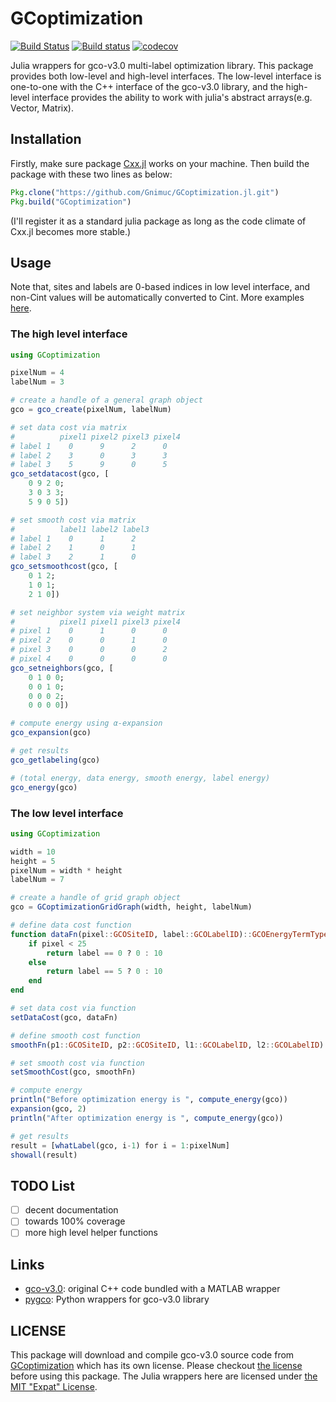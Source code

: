 # GCoptimization

[![Build Status](https://travis-ci.org/Gnimuc/GCoptimization.jl.svg?branch=master)](https://travis-ci.org/Gnimuc/GCoptimization.jl)
[![Build status](https://ci.appveyor.com/api/projects/status/hmcjk5sr3j01xk6r?svg=true)](https://ci.appveyor.com/project/Gnimuc/gcoptimization-jl)
[![codecov](https://codecov.io/gh/Gnimuc/GCoptimization.jl/branch/master/graph/badge.svg)](https://codecov.io/gh/Gnimuc/GCoptimization.jl)

Julia wrappers for gco-v3.0 multi-label optimization library. This package provides both low-level and high-level interfaces. The low-level interface is one-to-one with the C++ interface of the gco-v3.0 library, and the high-level interface provides the ability to work with julia's abstract arrays(e.g. Vector, Matrix).

## Installation

Firstly, make sure package [Cxx.jl](https://github.com/Keno/Cxx.jl) works on your machine. Then build the package with these two lines as below:

```julia
Pkg.clone("https://github.com/Gnimuc/GCoptimization.jl.git")
Pkg.build("GCoptimization")
```
(I'll register it as a standard julia package as long as the code climate of Cxx.jl becomes more stable.)

## Usage
Note that, sites and labels are 0-based indices in low level interface, and non-Cint values will be automatically converted to Cint. More examples [here](https://github.com/Gnimuc/GCoptimization.jl/tree/master/examples).

### The high level interface

```julia
using GCoptimization

pixelNum = 4
labelNum = 3

# create a handle of a general graph object
gco = gco_create(pixelNum, labelNum)

# set data cost via matrix
#          pixel1 pixel2 pixel3 pixel4
# label 1    0      9      2      0
# label 2    3      0      3      3
# label 3    5      9      0      5
gco_setdatacost(gco, [
    0 9 2 0;         
    3 0 3 3;
    5 9 0 5])

# set smooth cost via matrix
#          label1 label2 label3
# label 1    0      1      2
# label 2    1      0      1
# label 3    2      1      0
gco_setsmoothcost(gco, [
    0 1 2;
    1 0 1;
    2 1 0])

# set neighbor system via weight matrix
#          pixel1 pixel1 pixel3 pixel4
# pixel 1    0      1      0      0
# pixel 2    0      0      1      0
# pixel 3    0      0      0      2
# pixel 4    0      0      0      0
gco_setneighbors(gco, [
    0 1 0 0;
    0 0 1 0;
    0 0 0 2;
    0 0 0 0])

# compute energy using α-expansion
gco_expansion(gco)

# get results
gco_getlabeling(gco)

# (total energy, data energy, smooth energy, label energy)
gco_energy(gco)

```

### The low level interface

```julia
using GCoptimization

width = 10
height = 5
pixelNum = width * height
labelNum = 7

# create a handle of grid graph object
gco = GCoptimizationGridGraph(width, height, labelNum)

# define data cost function
function dataFn(pixel::GCOSiteID, label::GCOLabelID)::GCOEnergyTermType
    if pixel < 25
        return label == 0 ? 0 : 10
    else
        return label == 5 ? 0 : 10
    end
end

# set data cost via function
setDataCost(gco, dataFn)

# define smooth cost function
smoothFn(p1::GCOSiteID, p2::GCOSiteID, l1::GCOLabelID, l2::GCOLabelID)::GCOEnergyTermType = (l1-l2)*(l1-l2) <= 4 ? (l1-l2)*(l1-l2) : 4

# set smooth cost via function
setSmoothCost(gco, smoothFn)

# compute energy
println("Before optimization energy is ", compute_energy(gco))
expansion(gco, 2)
println("After optimization energy is ", compute_energy(gco))

# get results
result = [whatLabel(gco, i-1) for i = 1:pixelNum]
showall(result)

```

## TODO List

- [ ] decent documentation
- [ ] towards 100% coverage
- [ ] more high level helper functions

## Links

- [gco-v3.0](http://vision.csd.uwo.ca/code/): original C++ code bundled with a MATLAB wrapper
- [pygco](https://github.com/amueller/gco_python): Python wrappers for gco-v3.0 library

## LICENSE
This package will download and compile gco-v3.0 source code from [GCoptimization](https://github.com/Gnimuc/GCoptimization) which has its own license.
Please checkout [the license](https://github.com/Gnimuc/GCoptimization/blob/master/GCO_README.TXT) before using this package. The Julia wrappers here are licensed under [the MIT "Expat" License](https://github.com/Gnimuc/GCoptimization.jl/blob/master/LICENSE.md).
